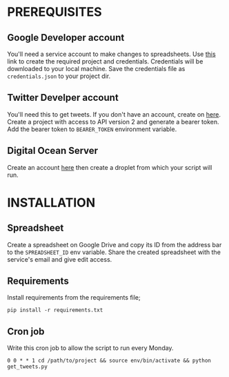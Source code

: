 # PREREQUISITES

## Google Developer account

You'll need a service account to make changes to spreadsheets. Use [this](https://console.cloud.google.com/iam-admin/serviceaccounts/create) link to create the required project and credentials. Credentials will be downloaded to your local machine. Save the credentials file as `credentials.json` to your project dir.

## Twitter Develper account

You'll need this to get tweets. If you don't have an account, create on [here](https://developer.twitter.com/en/apply/user.html). Create a project with access to API version 2 and generate a bearer token. Add the bearer token to `BEARER_TOKEN` environment variable.

## Digital Ocean Server

Create an account [here](https://m.do.co/c/c244ac4077e3) then create a droplet from which your script will run.

# INSTALLATION

## Spreadsheet

Create a spreadsheet on Google Drive and copy its ID from the address bar to the `SPREADSHEET_ID` env variable. Share the created spreadsheet with the service's email and give edit access.

## Requirements

Install requirements from the requirements file;

	pip install -r requirements.txt


## Cron job

Write this cron job to allow the script to run every Monday.

    0 0 * * 1 cd /path/to/project && source env/bin/activate && python get_tweets.py

